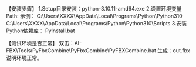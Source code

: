 【安装步骤】
1.Setup目录安装：python-3.10.11-amd64.exe
2.设置环境变量Path: 
  示例：
  C:\Users\XXXX\AppData\Local\Programs\Python\Python310
  C:\Users\XXXX\AppData\Local\Programs\Python\Python310\Scripts
3.安装Python依赖库：
  PyInstall.bat

【测试环境是否正常】
双击：AI-FBX\Tools\PyFbxCombine\PyFbxCombine\PyFBXCombine.bat
生成：out.fbx 说明环境正常。
